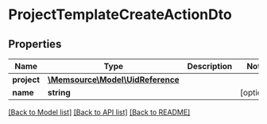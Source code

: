 # ProjectTemplateCreateActionDto

## Properties
Name | Type | Description | Notes
------------ | ------------- | ------------- | -------------
**project** | [**\Memsource\Model\UidReference**](UidReference.md) |  | 
**name** | **string** |  | [optional] 

[[Back to Model list]](../README.md#documentation-for-models) [[Back to API list]](../README.md#documentation-for-api-endpoints) [[Back to README]](../README.md)


